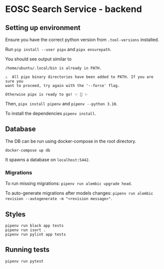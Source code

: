 # EOSC Search Service - backend

## Setting up environment

Ensure you have the correct python version from `.tool-versions` installed.

Run `pip install --user pipx` and `pipx ensurepath`.

You should see output similar to
```
/home/ubuntu/.local/bin is already in PATH.

⚠️  All pipx binary directories have been added to PATH. If you are sure you
want to proceed, try again with the '--force' flag.

Otherwise pipx is ready to go! ✨ 🌟 ✨
```

Then, `pipx install pipenv` and `pipenv --python 3.10`.

To install the dependencies `pipenv install`.


## Database

The DB can be run using docker-compose in the root directory.
```console
docker-compose up db
```

It spawns a database on `localhost:5442`.

### Migrations

To run missing migrations: `pipenv run alembic upgrade head`.

To auto-generate migrations after models changes:
`pipenv run alembic revision --autogenerate -m "<revision message>"`.


## Styles

```console
pipenv run black app tests
pipenv run isort .
pipenv run pylint app tests
```


## Running tests

`pipenv run pytest`
